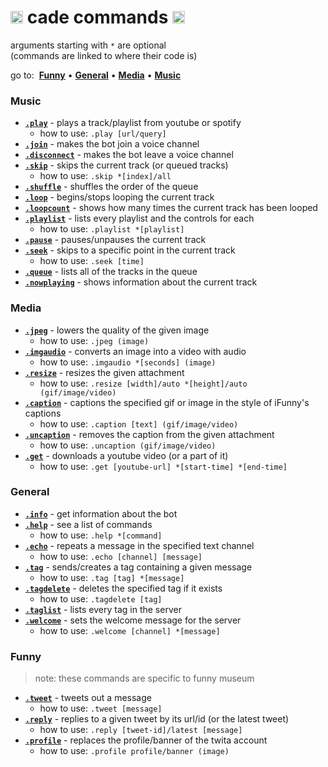 # <img src='https://i.imgur.com/yxm0XNL.gif' width='20'> cade commands <img src='https://i.imgur.com/yxm0XNL.gif' width='20'>
arguments starting with `*` are optional<br>
(commands are linked to where their code is)

go to:&nbsp; [**Funny**](#funny) • [**General**](#general) • [**Media**](#media) • [**Music**](#music)

### Music
- [**`.play`**](https://github.com/source64/cade/blob/main/cogs/music.py#L81) - plays a track/playlist from youtube or spotify
	- how to use: `.play [url/query]`
- [**`.join`**](https://github.com/source64/cade/blob/main/cogs/music.py#L135) - makes the bot join a voice channel
- [**`.disconnect`**](https://github.com/source64/cade/blob/main/cogs/music.py#L151) - makes the bot leave a voice channel
- [**`.skip`**](https://github.com/source64/cade/blob/main/cogs/music.py#L166) - skips the current track (or queued tracks)
	- how to use: `.skip *[index]/all`
- [**`.shuffle`**](https://github.com/source64/cade/blob/main/cogs/music.py#L201) - shuffles the order of the queue
- [**`.loop`**](https://github.com/source64/cade/blob/main/cogs/music.py#L219) - begins/stops looping the current track
- [**`.loopcount`**](https://github.com/source64/cade/blob/main/cogs/music.py#L237) - shows how many times the current track has been looped
- [**`.playlist`**](https://github.com/source64/cade/blob/main/cogs/music.py#L249) - lists every playlist and the controls for each
	- how to use: `.playlist *[playlist]`
- [**`.pause`**](https://github.com/source64/cade/blob/main/cogs/music.py#L271) - pauses/unpauses the current track
- [**`.seek`**](https://github.com/source64/cade/blob/main/cogs/music.py#L285) - skips to a specific point in the current track
	- how to use: `.seek [time]`
- [**`.queue`**](https://github.com/source64/cade/blob/main/cogs/music.py#L339) - lists all of the tracks in the queue
- [**`.nowplaying`**](https://github.com/source64/cade/blob/main/cogs/music.py#L353) - shows information about the current track

### Media
- [**`.jpeg`**](https://github.com/source64/cade/blob/main/cogs/media.py#L34) - lowers the quality of the given image
	- how to use: `.jpeg (image)`
- [**`.imgaudio`**](https://github.com/source64/cade/blob/main/cogs/media.py#L52) - converts an image into a video with audio
	- how to use: `.imgaudio *[seconds] (image)`
- [**`.resize`**](https://github.com/source64/cade/blob/main/cogs/media.py#L201) - resizes the given attachment
	- how to use: `.resize [width]/auto *[height]/auto (gif/image/video)`
- [**`.caption`**](https://github.com/source64/cade/blob/main/cogs/media.py#L256) - captions the specified gif or image in the style of iFunny's captions
	- how to use: `.caption [text] (gif/image/video)`
- [**`.uncaption`**](https://github.com/source64/cade/blob/main/cogs/media.py#L296) - removes the caption from the given attachment
	- how to use: `.uncaption (gif/image/video)`
- [**`.get`**](https://github.com/source64/cade/blob/main/cogs/media.py#L323) - downloads a youtube video (or a part of it)
	- how to use: `.get [youtube-url] *[start-time] *[end-time]`

### General
- [**`.info`**](https://github.com/source64/cade/blob/main/cogs/general.py#L108) - get information about the bot
- [**`.help`**](https://github.com/source64/cade/blob/main/cogs/general.py#L161) - see a list of commands
	- how to use: `.help *[command]`
- [**`.echo`**](https://github.com/source64/cade/blob/main/cogs/general.py#L203) - repeats a message in the specified text channel
	- how to use: `.echo [channel] [message]`
- [**`.tag`**](https://github.com/source64/cade/blob/main/cogs/general.py#L224) - sends/creates a tag containing a given message
	- how to use: `.tag [tag] *[message]`
- [**`.tagdelete`**](https://github.com/source64/cade/blob/main/cogs/general.py#L278) - deletes the specified tag if it exists
	- how to use: `.tagdelete [tag]`
- [**`.taglist`**](https://github.com/source64/cade/blob/main/cogs/general.py#L298) - lists every tag in the server
- [**`.welcome`**](https://github.com/source64/cade/blob/main/cogs/general.py#L322) - sets the welcome message for the server
	- how to use: `.welcome [channel] *[message]`

### Funny
> note: these commands are specific to funny museum
- [**`.tweet`**](https://github.com/source64/cade/blob/main/cogs/funny.py#L65) - tweets out a message
	- how to use: `.tweet [message]`
- [**`.reply`**](https://github.com/source64/cade/blob/main/cogs/funny.py#L82) - replies to a given tweet by its url/id (or the latest tweet)
	- how to use: `.reply [tweet-id]/latest [message]`
- [**`.profile`**](https://github.com/source64/cade/blob/main/cogs/funny.py#L130) - replaces the profile/banner of the twita account
	- how to use: `.profile profile/banner (image)`
